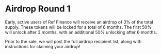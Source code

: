 # Airdrop Round 1

Early, active users of Ref Finance will receive an airdrop of 3% of the total supply. These tokens will be locked for a total of 6 months. The first 50% will unlock after 3 months, with an additional 50% unlocking after 6 months.

Prior to the sale, we will post the full airdrop recipient list, along with instructions for claiming your airdrop!

